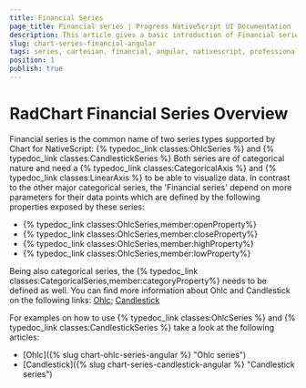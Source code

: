 ```yaml
---
title: Financial Series
page_title: Financial series | Progress NativeScript UI Documentation
description: This article gives a basic introduction of Financial series and continues with a sample scenario of how Financial series are used.
slug: chart-series-financial-angular
tags: series, cartesian, financial, angular, nativescript, professional, ui
position: 1
publish: true
---
```


# RadChart Financial Series Overview
Financial series is the common name of two series types supported by Chart for NativeScript: {% typedoc_link classes:OhlcSeries %} and {% typedoc_link classes:CandlestickSeries %} Both series are of categorical nature and need a {% typedoc_link classes:CategoricalAxis %} and {% typedoc_link classes:LinearAxis %} to be able to visualize data. In contrast to the other major categorical series, the 'Financial series' depend on more parameters for their data points which are defined by the following properties exposed by these series:

- {% typedoc_link classes:OhlcSeries,member:openProperty%}
- {% typedoc_link classes:OhlcSeries,member:closeProperty%}
- {% typedoc_link classes:OhlcSeries,member:highProperty%}
- {% typedoc_link classes:OhlcSeries,member:lowProperty%}

Being also categorical series, the {% typedoc_link classes:CategoricalSeries,member:categoryProperty%} needs to be defined as well. You can find more information about Ohlc and Candlestick on the following links: <a href="https://en.wikipedia.org/wiki/Open-high-low-close_chart" target="_blank">Ohlc</a>; <a href="https://en.wikipedia.org/wiki/Candlestick_chart" target="_blank">Candlestick</a>

For examples on how to use {% typedoc_link classes:OhlcSeries %} and {% typedoc_link classes:CandlestickSeries %} take a look at the following articles:
- [Ohlc]({% slug chart-ohlc-series-angular %} "Ohlc series")
- [Candlestick]({% slug chart-series-candlestick-angular %} "Candlestick series")
